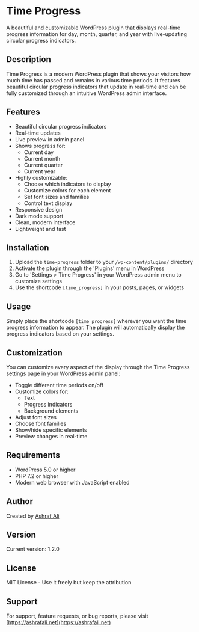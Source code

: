 # Time Progress

A beautiful and customizable WordPress plugin that displays real-time progress information for day, month, quarter, and year with live-updating circular progress indicators.

## Description

Time Progress is a modern WordPress plugin that shows your visitors how much time has passed and remains in various time periods. It features beautiful circular progress indicators that update in real-time and can be fully customized through an intuitive WordPress admin interface.

## Features

- Beautiful circular progress indicators
- Real-time updates
- Live preview in admin panel
- Shows progress for:
  - Current day
  - Current month
  - Current quarter
  - Current year
- Highly customizable:
  - Choose which indicators to display
  - Customize colors for each element
  - Set font sizes and families
  - Control text display
- Responsive design
- Dark mode support
- Clean, modern interface
- Lightweight and fast

## Installation

1. Upload the `time-progress` folder to your `/wp-content/plugins/` directory
2. Activate the plugin through the 'Plugins' menu in WordPress
3. Go to 'Settings > Time Progress' in your WordPress admin menu to customize settings
4. Use the shortcode `[time_progress]` in your posts, pages, or widgets

## Usage

Simply place the shortcode `[time_progress]` wherever you want the time progress information to appear. The plugin will automatically display the progress indicators based on your settings.

## Customization

You can customize every aspect of the display through the Time Progress settings page in your WordPress admin panel:

- Toggle different time periods on/off
- Customize colors for:
  - Text
  - Progress indicators
  - Background elements
- Adjust font sizes
- Choose font families
- Show/hide specific elements
- Preview changes in real-time

## Requirements

- WordPress 5.0 or higher
- PHP 7.2 or higher
- Modern web browser with JavaScript enabled

## Author

Created by [Ashraf Ali](https://ashrafali.net)

## Version

Current version: 1.2.0

## License

MIT License - Use it freely but keep the attribution

## Support

For support, feature requests, or bug reports, please visit [https://ashrafali.net](https://ashrafali.net)